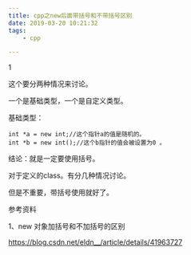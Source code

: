 ```yaml
---
title: cpp之new后面带括号和不带括号区别
date: 2019-03-20 10:21:32
tags:
	- cpp

---
```




1

这个要分两种情况来讨论。

一个是基础类型，一个是自定义类型。

基础类型：

```
int *a = new int;//这个指针a的值是随机的。
int *b = new int();//这个b指针的值会被设置为0 。
```

结论：就是一定要使用括号。



对于定义的class。有分几种情况讨论。

但是不重要，带括号使用就好了。



参考资料

1、new 对象加括号和不加括号的区别

https://blog.csdn.net/eldn__/article/details/41963727